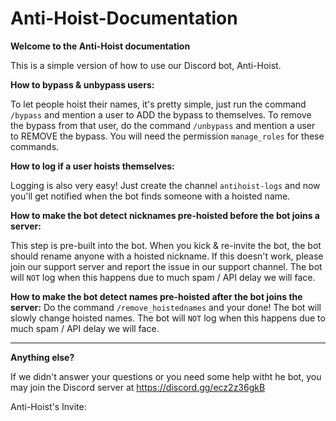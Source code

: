 # Anti-Hoist-Documentation

**Welcome to the Anti-Hoist documentation**

This is a simple version of how to use our Discord bot, Anti-Hoist.


**How to bypass & unbypass users:**

To let people hoist their names, it's pretty simple, just run the command `/bypass` and mention a user to ADD the bypass to themselves. To remove the bypass from that user, do the command `/unbypass` and mention a user to REMOVE the bypass. You will need the permission `manage_roles` for these commands.


**How to log if a user hoists themselves:**

Logging is also very easy! Just create the channel `antihoist-logs` and now you'll get notified when the bot finds someone with a hoisted name.


**How to make the bot detect nicknames pre-hoisted before the bot joins a server:**

This step is pre-built into the bot. When you kick & re-invite the bot, the bot should rename anyone with a hoisted nickname. If this doesn't work, please join our support server and report the issue in our support channel. The bot will `NOT` log when this happens due to much spam / API delay we will face.


**How to make the bot detect names pre-hoisted after the bot joins the server:**
Do the command `/remove_hoistednames` and your done! The bot will slowly change hoisted names. The bot will `NOT` log when this happens due to much spam / API delay we will face.


----------------------------------------------------------

**Anything else?**

If we didn't answer your questions or you need some help witht he bot, you may join the Discord server at https://discord.gg/ecz2z36gkB

Anti-Hoist's Invite: 
